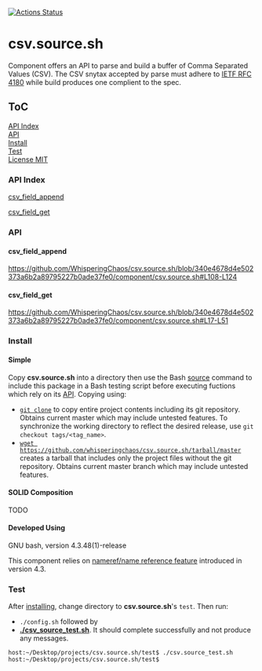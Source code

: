 [![Actions Status](https://github.com/whisperingchaos/csv.source.sh/workflows/test/badge.svg)](https://github.com/WhisperingChaos/csv.source.sh/actions)

# csv.source.sh
Component offers an API to parse and build a buffer of Comma Separated Values (CSV).  The CSV snytax accepted by parse must adhere to [IETF RFC 4180](https://www.ietf.org/rfc/rfc4180.txt) while build produces one complient to the spec.

## ToC
[API Index](#api-index)  
[API](#api)  
[Install](#install)  
[Test](#test)  
[License MIT](LICENSE)  


### API Index
[csv_field_append](#csv_field_append)

[csv_field_get](#csv_field_get)

### API

#### csv_field_append
https://github.com/WhisperingChaos/csv.source.sh/blob/340e4678d4e502373a6b2a89795227b0ade37fe0/component/csv.source.sh#L108-L124
#### csv_field_get
https://github.com/WhisperingChaos/csv.source.sh/blob/340e4678d4e502373a6b2a89795227b0ade37fe0/component/csv.source.sh#L17-L51

### Install
#### Simple
Copy **csv.source.sh** into a directory then use the Bash [source](https://www.gnu.org/software/bash/manual/html_node/Bash-Builtins.html#Bash-Builtins) command to include this package in a Bash testing script before executing fuctions which rely on its [API](#api-index).  Copying using:

  * [```git clone```](https://help.github.com/articles/cloning-a-repository/) to copy entire project contents including its git repository.  Obtains current master which may include untested features.  To synchronize the working directory to reflect the desired release, use ```git checkout tags/<tag_name>```.
  *  [```wget https://github.com/whisperingchaos/csv.source.sh/tarball/master```](https://github.com/whisperingchaos/csv.source.sh/tarball/master) creates a tarball that includes only the project files without the git repository.  Obtains current master branch which may include untested features.
#### SOLID Composition
TODO
#### Developed Using 
GNU bash, version 4.3.48(1)-release

This component relies on [nameref/name reference feature](https://www.gnu.org/software/bash/manual/html_node/Shell-Parameters.html) introduced in version 4.3.
### Test
After [installing](#install), change directory to **csv.source.sh**'s ```test```. Then run:
  * ```./config.sh``` followed by
  * [**./csv_source_test.sh**](test/csv_source_test.sh).  It should complete successfully and not produce any messages.
```
host:~/Desktop/projects/csv.source.sh/test$ ./csv.source_test.sh
host:~/Desktop/projects/csv.source.sh/test$ 
```
